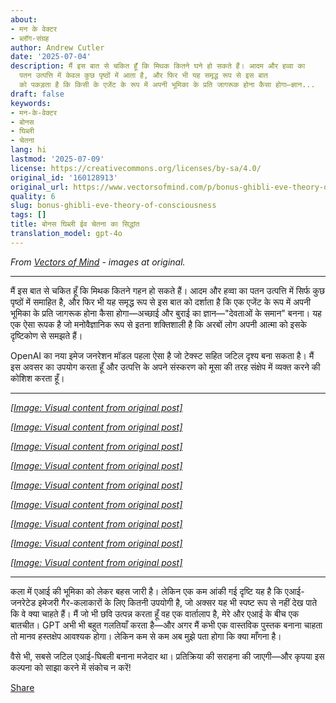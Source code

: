 ```yaml
---
about:
- मन के वेक्टर
- ब्लॉग-संग्रह
author: Andrew Cutler
date: '2025-07-04'
description: मैं इस बात से चकित हूँ कि मिथक कितने घने हो सकते हैं। आदम और हव्वा का
  पतन उत्पत्ति में केवल कुछ पृष्ठों में आता है, और फिर भी यह समृद्ध रूप से इस बात
  को पकड़ता है कि किसी के एजेंट के रूप में अपनी भूमिका के प्रति जागरूक होना कैसा होगा—ज्ञान...
draft: false
keywords:
- मन-के-वेक्टर
- बोनस
- घिब्ली
- चेतना
lang: hi
lastmod: '2025-07-09'
license: https://creativecommons.org/licenses/by-sa/4.0/
original_id: '160128913'
original_url: https://www.vectorsofmind.com/p/bonus-ghibli-eve-theory-of-consciousness
quality: 6
slug: bonus-ghibli-eve-theory-of-consciousness
tags: []
title: बोनस घिब्ली ईव चेतना का सिद्धांत
translation_model: gpt-4o
---
```


*From [Vectors of Mind](https://www.vectorsofmind.com/p/bonus-ghibli-eve-theory-of-consciousness) - images at original.*

---

मैं इस बात से चकित हूँ कि मिथक कितने गहन हो सकते हैं। आदम और हव्वा का पतन उत्पत्ति में सिर्फ कुछ पृष्ठों में समाहित है, और फिर भी यह समृद्ध रूप से इस बात को दर्शाता है कि एक एजेंट के रूप में अपनी भूमिका के प्रति जागरूक होना कैसा होगा—अच्छाई और बुराई का ज्ञान—"देवताओं के समान" बनना। यह एक ऐसा रूपक है जो मनोवैज्ञानिक रूप से इतना शक्तिशाली है कि अरबों लोग अपनी आत्मा को इसके दृष्टिकोण से समझते हैं।

OpenAI का नया इमेज जनरेशन मॉडल पहला ऐसा है जो टेक्स्ट सहित जटिल दृश्य बना सकता है। मैं इस अवसर का उपयोग करता हूँ और उत्पत्ति के अपने संस्करण को मूसा की तरह संक्षेप में व्यक्त करने की कोशिश करता हूँ।

* * *

[*[Image: Visual content from original post]*](https://substackcdn.com/image/fetch/$s_!y2Yi!,f_auto,q_auto:good,fl_progressive:steep/https%3A%2F%2Fsubstack-post-media.s3.amazonaws.com%2Fpublic%2Fimages%2F10240443-db9f-4ff1-91d5-2b207ddc498d_1024x1536.png)

[*[Image: Visual content from original post]*](https://substackcdn.com/image/fetch/$s_!xVLb!,f_auto,q_auto:good,fl_progressive:steep/https%3A%2F%2Fsubstack-post-media.s3.amazonaws.com%2Fpublic%2Fimages%2Fc6f93096-6e32-4f37-9771-1a945d98bad1_1024x1536.webp)

[*[Image: Visual content from original post]*](https://substackcdn.com/image/fetch/$s_!o7zQ!,f_auto,q_auto:good,fl_progressive:steep/https%3A%2F%2Fsubstack-post-media.s3.amazonaws.com%2Fpublic%2Fimages%2F0a0d0838-ed0b-499c-ba1e-b3d038623e7b_1024x1536.png)

[*[Image: Visual content from original post]*](https://substackcdn.com/image/fetch/$s_!w0eL!,f_auto,q_auto:good,fl_progressive:steep/https%3A%2F%2Fsubstack-post-media.s3.amazonaws.com%2Fpublic%2Fimages%2F5335633a-4e08-4ee5-a2d0-5d61589f8da8_1024x1536.png)

[*[Image: Visual content from original post]*](https://substackcdn.com/image/fetch/$s_!xul4!,f_auto,q_auto:good,fl_progressive:steep/https%3A%2F%2Fsubstack-post-media.s3.amazonaws.com%2Fpublic%2Fimages%2Fa1f8bede-83b8-41c3-a59d-4037ff58a70e_1024x1536.webp)

[*[Image: Visual content from original post]*](https://substackcdn.com/image/fetch/$s_!NB9o!,f_auto,q_auto:good,fl_progressive:steep/https%3A%2F%2Fsubstack-post-media.s3.amazonaws.com%2Fpublic%2Fimages%2F8df6d2ec-a33c-4420-80e1-60a820ed6106_1024x1536.webp)

[*[Image: Visual content from original post]*](https://substackcdn.com/image/fetch/$s_!3XqZ!,f_auto,q_auto:good,fl_progressive:steep/https%3A%2F%2Fsubstack-post-media.s3.amazonaws.com%2Fpublic%2Fimages%2F7296a31b-d032-4b9c-a5b6-af886769c1df_1024x1536.webp)

[*[Image: Visual content from original post]*](https://substackcdn.com/image/fetch/$s_!bC4j!,f_auto,q_auto:good,fl_progressive:steep/https%3A%2F%2Fsubstack-post-media.s3.amazonaws.com%2Fpublic%2Fimages%2F28640f9a-5d66-4c2b-ac6f-713057d7c4eb_1024x1536.png)

[*[Image: Visual content from original post]*](https://substackcdn.com/image/fetch/$s_!rsp9!,f_auto,q_auto:good,fl_progressive:steep/https%3A%2F%2Fsubstack-post-media.s3.amazonaws.com%2Fpublic%2Fimages%2Fe45066b0-4004-4bbe-814d-043f80d6ee1a_1024x1536.webp)

* * *

कला में एआई की भूमिका को लेकर बहस जारी है। लेकिन एक कम आंकी गई दृष्टि यह है कि एआई-जनरेटेड इमेजरी गैर-कलाकारों के लिए कितनी उपयोगी है, जो अक्सर यह भी स्पष्ट रूप से नहीं देख पाते कि वे क्या चाहते हैं। मैं जो भी छवि उत्पन्न करता हूँ वह एक वार्तालाप है, मेरे और एआई के बीच एक बातचीत। GPT अभी भी बहुत गलतियाँ करता है—और अगर मैं कभी एक वास्तविक पुस्तक बनाना चाहता तो मानव हस्तक्षेप आवश्यक होगा। लेकिन कम से कम अब मुझे पता होगा कि क्या माँगना है।

वैसे भी, सबसे जटिल एआई-घिबली बनाना मजेदार था। प्रतिक्रिया की सराहना की जाएगी—और कृपया इस कल्पना को साझा करने में संकोच न करें!

[Share](https://www.vectorsofmind.com/p/bonus-ghibli-eve-theory-of-consciousness?action=share)